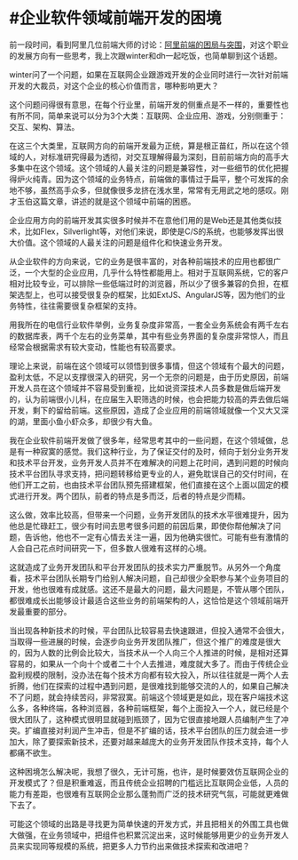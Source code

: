 #企业软件领域前端开发的困境
====

前一段时间，看到阿里几位前端大师的讨论：[阿里前端的困局与突围][1]，对这个职业的发展方向有一些思考，我上次跟winter和dh一起吃饭，也简单聊到这个话题。

winter问了一个问题，如果在互联网企业跟游戏开发的企业同时进行一次针对前端开发的大裁员，对这个企业的核心价值而言，哪种影响更大？

这个问题问得很有意思，在每个行业里，前端开发的侧重点是不一样的，重要性也有所不同，简单来说可以分为3个大类：互联网、企业应用、游戏，分别侧重于：交互、架构、算法。

在这三个大类里，互联网方向的前端开发最为正统，算是根正苗红，所以在这个领域的人，对标准研究得最为透彻，对交互理解得最为深刻，目前前端方向的高手大多集中在这个领域。这个领域的人最关注的问题是兼容性，对一些细节的优化把握得炉火纯青。因为这个领域的业务特点，前端做的事情过于扁平，整个可发挥的余地不够，虽然高手众多，但就像很多龙挤在浅水里，常常有无用武之地的感叹。刚才玉伯这篇文章，讲述的就是这个领域中前端的困惑。

企业应用方向的前端开发其实很多时候并不在意他们用的是Web还是其他类似技术，比如Flex，Silverlight等，对他们来说，即使是C/S的系统，也能够发挥出很大价值。这个领域的人最关注的问题是组件化和快速业务开发。
<!--more-->
从企业软件的方向来说，它的业务是很丰富的，对各种前端技术的应用也都很广泛，一个大型的企业应用，几乎什么特性都能用上。相对于互联网系统，它的客户相对比较专业，可以排除一些低端过时的浏览器，所以少了很多兼容的负担，在框架选型上，也可以接受很复杂的框架，比如ExtJS、AngularJS等，因为他们的业务特性，往往需要很复杂框架的支持。

用我所在的电信行业软件举例，业务复杂度非常高，一套全业务系统会有两千左右的数据库表，两千个左右的业务菜单，其中有些业务界面的复杂度非常惊人，而且经常会根据需求有较大变动，性能也有较高要求。

理论上来说，前端在这个领域可以领悟到很多事情，但这个领域有个最大的问题，盈利太低，不足以支撑很深入的研究，另一个无奈的问题是，由于历史原因，前端开发人员在这个领域并不容易受到重视，比如说资深技术人员多数是做后端开发的，认为前端很小儿科，在应届生入职筛选的时候，也会把能力较高的弄去做后端开发，剩下的留给前端。这些原因，造成了企业应用的前端领域就像一个又大又深的湖，里面小鱼小虾众多，却很少有大鱼。

我在企业软件前端开发做了很多年，经常思考其中的一些问题，在这个领域做，总是有一种寂寞的感觉。我们这种行业，为了保证交付的及时，倾向于划分业务开发和技术平台开发，业务开发人员并不在难解决的问题上花时间，遇到问题的时候向技术平台团队寻求支持，把问题转移给更专业的人，避免耽误自己的交付时间，在他们开工之前，也由技术平台团队预先搭建框架，他们直接在这个上面以固定的模式进行开发。两个团队，前者的特点是多而泛，后者的特点是少而精。

这么做，效率比较高，但带来一个问题，业务开发团队的技术水平很难提升，因为他总是忙碌赶工，很少有时间去思考很多问题的前因后果，即使你帮他解决了问题，告诉他，他也不一定有心情去关注一遍，因为他确实很忙。可能有些有激情的人会自己花点时间研究一下，但多数人很难有这样的心境。

这就造成了业务开发团队和平台开发团队的技术实力严重脱节。从另外一个角度看，技术平台团队长期专门给别人解决问题，自己却很少全职参与某个业务项目的开发，他也很难有成就感。这还不是最大的问题，最大问题是，不管从哪个团队，都很难成长出能够设计最适合这些业务的前端架构的人，这恰恰是这个领域前端开发最重要的部分。

当出现各种新技术的时候，平台团队比较容易去快速跟进，但投入通常不会很大，当取得一些进展的时候，会逐步向业务开发团队推广，但这个推广的难度是很大的，因为人数的比例会比较大，当技术从一个人向三个人推进的时候，是相对还算容易的，如果从一个向十个或者二十个人去推进，难度就大多了。而由于传统企业盈利规模的限制，没办法在每个技术方向都有较大投入，所以往往就是一两个人去折腾，他们在探索的过程中遇到问题，是很难找到能够交流的人的，如果自己解决不了问题，就会持续苦闷，非常寂寞。前端这个领域更是如此，现在客户端技术这么多，各种终端，各种浏览器，各种前端框架，每个上面投入一个人，就已经是个很大团队了，这种模式很明显就碰到瓶颈了，因为它很直接地跟人员编制产生了冲突。扩编直接对利润产生冲击，但是不扩编的话，技术平台团队的压力就会进一步加大，除了要探索新技术，还要对越来越庞大的业务开发团队作技术支持，每个人都痛不欲生。

这种困境怎么解决呢，我想了很久，无计可施，也许，是时候要效仿互联网企业的开发模式了？但是积重难返，而且传统企业招聘的门槛远比互联网企业低，人员的能力有差距，也很难有互联网企业那么蓬勃而广泛的技术研究气氛，可能就更难做下去了。 

可能这个领域的出路是寻找更为简单快速的开发方式，并且把相关的外围工具也做大做强，在业务领域中，把组件也积累沉淀出来，这时候能够用更少的业务开发人员来实现同等规模的系统，把更多人力节约出来做技术探索和改进吧？

  [1]: https://github.com/lifesinger/lifesinger.github.com/issues/141

